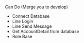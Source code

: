 Can Do (Merge you to develop)
- Connect Database
- Line Login
- Line Send Message
- Get AccountDetail from database
- Role Base